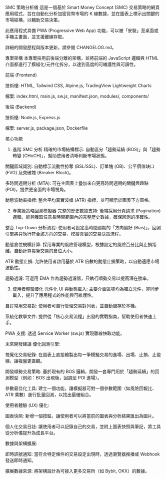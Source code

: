 SMC 策略分析儀
這是一個基於 Smart Money Concept (SMC) 交易策略的網頁應用程式，旨在自動化分析加密貨幣市場的 K 線數據，並在圖表上標示出關鍵的市場結構，以輔助交易決策。

此應用程式具備 PWA (Progressive Web App) 功能，可以被「安裝」至桌面或手機主畫面，並支援離線存取。

詳細的開發歷程與版本更新，請參閱 CHANGELOG.md。

專案架構
本專案採用前後端分離的架構，並將前端的 JavaScript 邏輯與 HTML 介面都進行了模組化/元件化拆分，以達到高度的可維護性與可讀性。

前端 (Frontend)

技術棧: HTML, Tailwind CSS, Alpine.js, TradingView Lightweight Charts

檔案: index.html, main.js, sw.js, manifest.json, modules/, components/

後端 (Backend)

技術棧: Node.js, Express.js

檔案: server.js, package.json, Dockerfile

核心功能
1. 進階 SMC 分析
精確的市場結構標示: 自動區分「趨勢延續 (BOS)」與「趨勢轉變 (CHoCH)」，幫助使用者清晰判斷市場狀態。

關鍵區域識別: 自動標示流動性掠奪 (BSL/SSL)、訂單塊 (OB)、公平價值缺口 (FVG) 及突破塊 (Breaker Block)。

多時間週期分析 (MTA): 可在主圖表上疊加來自更高時間週期的關鍵興趣點 (POI)，提供更全面的市場視角。

動態波動率指標: 整合平均真實波幅 (ATR) 指標，並可顯示於圖表下方窗格。

2. 專業級策略回測模擬器
完整的歷史數據支持: 後端採用分頁請求 (Pagination) 邏輯，能夠獲取任意長時間範圍內的完整歷史數據，確保回測的準確性。

整合 Top-Down 分析流程: 使用者可設定高時間週期的「方向偏好 (Bias)」，回測引擎將只執行符合該方向的交易，模擬真實的交易決策流程。

動態倉位規模計算: 採用專業的風險管理模型，根據設定的風險百分比與止損距離，自動計算每筆交易的倉位大小。

ATR 動態止損: 允許使用者啟用基於 ATR 倍數的動態止損策略，以自動適應市場波動性。

趨勢過濾: 可選用 EMA 作為趨勢過濾器，只執行順勢交易以提高潛在勝率。

3. 使用者體驗優化
元件化 UI 與動態載入: 主要介面區塊均為獨立元件，非同步載入，提升了應用程式的性能與可維護性。

自訂常用交易對: 使用者可自行管理交易對列表，並自動儲存於本機。

系統化教學文件: 提供從「核心交易流程」出發的實戰指南，幫助使用者快速上手。

PWA 支援: 透過 Service Worker (sw.js) 實現離線快取功能。

未來開發建議
優化回測引擎:

視覺化交易紀錄: 在圖表上直接繪製出每一筆模擬交易的進場、出場、止損、止盈線，讓複盤更直觀。

開發順勢交易策略: 基於現有的 BOS 邏輯，開發一套專門用於「趨勢延續」的回測模型（例如：BOS 出現後，回調至 POI 進場）。

參數最佳化工具: 建立一個功能，讓模擬器可對一個參數範圍（如風險回報比、ATR 乘數）進行批量回測，以找出最優組合。

使用者體驗 (UX) 優化:

圖表快照: 新增一個按鈕，讓使用者可以將當前的圖表與分析結果匯出為圖片。

個人化交易日誌: 讓使用者可以記錄自己的交易，並附上圖表快照與筆記，將工具從分析儀提升為成長平台。

數據與架構擴展:

即時訊號通知: 當符合特定條件的交易設定出現時，透過瀏覽器推播或 Webhook 發送即時通知。

擴展數據來源: 將架構設計為可接入更多交易所（如 Bybit, OKX）的數據。